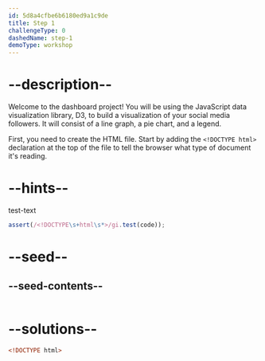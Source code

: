 ```yaml
---
id: 5d8a4cfbe6b6180ed9a1c9de
title: Step 1
challengeType: 0
dashedName: step-1
demoType: workshop
---
```


# --description--

Welcome to the dashboard project! You will be using the JavaScript data visualization library, D3, to build a visualization of your social media followers. It will consist of a line graph, a pie chart, and a legend.

First, you need to create the HTML file. Start by adding the `<!DOCTYPE html>` declaration at the top of the file to tell the browser what type of document it's reading.

# --hints--

test-text

```js
assert(/<!DOCTYPE\s+html\s*>/gi.test(code));
```

# --seed--

## --seed-contents--

```html
```

# --solutions--

```html
<!DOCTYPE html>
```
